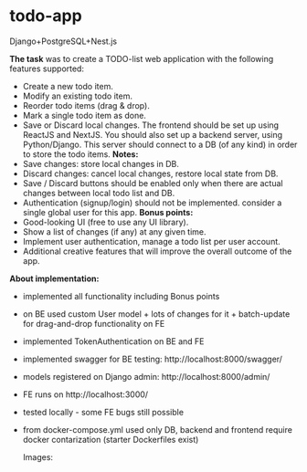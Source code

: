 # todo-app
Django+PostgreSQL+Nest.js

**The task** was to create a TODO-list web application with the following features supported:
- Create a new todo item.
- Modify an existing todo item.
- Reorder todo items (drag & drop).
- Mark a single todo item as done.
- Save or Discard local changes.
The frontend should be set up using ReactJS and NextJS.
You should also set up a backend server, using Python/Django.
This server should connect to a DB (of any kind) in order to store the todo items.
**Notes:**
- Save changes: store local changes in DB.
- Discard changes: cancel local changes, restore local state from DB.
- Save / Discard buttons should be enabled only when there are actual changes between local todo list and DB.
- Authentication (signup/login) should not be implemented. consider a single global user for this app.
**Bonus points:**
- Good-looking UI (free to use any UI library).
- Show a list of changes (if any) at any given time.
- Implement user authentication, manage a todo list per user account.
- Additional creative features that will improve the overall outcome of the app.

  
**About implementation:**
- implemented all functionality including Bonus points
- on BE used custom User model + lots of changes for it + batch-update for drag-and-drop functionality on FE
- implemented TokenAuthentication on BE and FE
- implemented swagger for BE testing: http://localhost:8000/swagger/
- models registered on Django admin: http://localhost:8000/admin/
- FE runs on http://localhost:3000/
- tested locally - some FE bugs still possible
- from docker-compose.yml used only DB, backend and frontend require docker contarization (starter Dockerfiles exist)

  Images:
  
